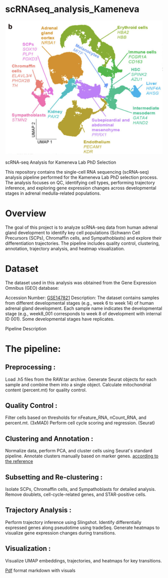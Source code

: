 # scRNAseq_analysis_Kameneva

<img src="scRNAseq.png">

scRNA-seq Analysis for Kameneva Lab PhD Selection

This repository contains the single-cell RNA sequencing (scRNA-seq) analysis pipeline performed for the Kameneva Lab PhD selection process. The analysis focuses on QC, identifying cell types, performing trajectory inference, and exploring gene expression changes across developmental stages in adrenal medulla-related populations.


# Overview

The goal of this project is to analyze scRNA-seq data from human adrenal gland development to identify key cell populations (Schwann Cell Precursors (SCPs), Chromaffin cells, and Sympathoblasts) and explore their differentiation trajectories. The pipeline includes quality control, clustering, annotation, trajectory analysis, and heatmap visualization.

# Dataset

The dataset used in this analysis was obtained from the Gene Expression Omnibus (GEO) database:

Accession Number: [GSE147821](https://www.ncbi.nlm.nih.gov/geo/query/acc.cgi?acc=GSE147821)
Description: The dataset contains samples from different developmental stages (e.g., week 6 to week 14) of human adrenal gland development.
 Each sample name indicates the developmental stage (e.g., week8_001 corresponds to week 8 of development with internal ID 001). Some developmental stages have replicates.

 Pipeline Description

# The pipeline:

## Preprocessing :
Load .h5 files from the RAW.tar archive.
Generate Seurat objects for each sample and combine them into a single object.
Calculate mitochondrial content (percent.mt) for quality control.

## Quality Control :
Filter cells based on thresholds for nFeature_RNA, nCount_RNA, and percent.mt. (3xMAD)
Perform cell cycle scoring and regression. (Seurat)

## Clustering and Annotation :
Normalize data, perform PCA, and cluster cells using Seurat's standard pipeline.
Annotate clusters manually based on marker genes. [according to the reference](https://www.nature.com/articles/s41588-021-00818-x)

## Subsetting and Re-clustering :
Isolate SCPs, Chromaffin cells, and Sympathoblasts for detailed analysis.
Remove doublets, cell-cycle-related genes, and STAR-positive cells.

## Trajectory Analysis :
Perform trajectory inference using Slingshot.
Identify differentially expressed genes along pseudotime using tradeSeq.
Generate heatmaps to visualize gene expression changes during transitions.

## Visualization :
Visualize UMAP embeddings, trajectories, and heatmaps for key transitions.


[Pdf](https://drive.google.com/file/d/1gFGDr47qrIXhOUBSdCLwjhFdwOf4lHba/view?usp=share_link) format markdown with visuals
